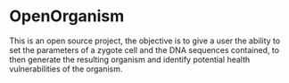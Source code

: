 # OpenOrganism
This is an open source project, the objective is to give a user the ability to set the parameters of a zygote cell and the DNA sequences contained, to then generate the resulting organism and identify potential health vulnerabilities of the organism. 
